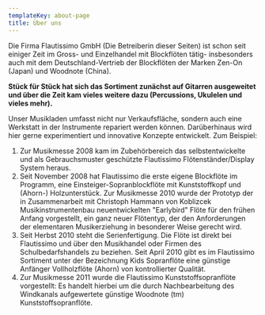 ```yaml
---
templateKey: about-page
title: Über uns
---
```

Die Firma Flautissimo GmbH (Die Betreiberin dieser Seiten) ist schon seit einiger Zeit im Gross- und Einzelhandel mit Blockflöten tätig- insbesonders auch mit dem Deutschland-Vertrieb der Blockflöten der Marken Zen-On (Japan) und Woodnote (China). 

**Stück für Stück hat sich das Sortiment zunächst auf Gitarren ausgeweitet und über die Zeit kam vieles weitere dazu (Percussions, Ukulelen und vieles mehr).**

Unser Musikladen umfasst nicht nur Verkaufsfläche, sondern auch eine Werkstatt in der Instrumente repariert werden können. Darüberhinaus wird hier gerne experimentiert und innovative Konzepte entwickelt.
Zum Beispiel:

1. Zur Musikmesse 2008 kam im Zubehörbereich das selbstentwickelte und als Gebrauchsmuster geschützte Flautissimo Flötenständer/Display System heraus.
2. Seit November 2008 hat Flautissimo die erste eigene Blockflöte im Programm, eine Einsteiger-Sopranblockflöte mit Kunststoffkopf und (Ahorn-) Holzunterstück. Zur Musikmesse 2010 wurde der Prototyp der in Zusammenarbeit mit Christoph Hammann von Koblizcek Musikinstrumentenbau neuentwickelten "Earlybird" Flöte für den frühen Anfang vorgestellt, ein ganz neuer Flötentyp, der den Anforderungen der elementaren Musikerziehung in besonderer Weise gerecht wird. 
3. Seit Herbst 2010 steht die Serienfertigung. Die Flöte ist direkt bei Flautissimo und über den Musikhandel oder Firmen des Schulbedarfshandels zu beziehen. Seit April 2010 gibt es im Flautissimo Sortiment unter der Bezeichnung Kids Sopranflöte eine günstige Anfänger Vollholzflöte (Ahorn) von kontrollierter Qualität. 
4. Zur Musikmesse 2011 wurde die Flautissimo Kunststoffsopranflöte vorgestellt: Es handelt hierbei um die durch Nachbearbeitung des Windkanals aufgewertete günstige Woodnote (tm) Kunststoffsopranflöte.

